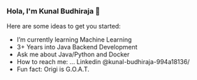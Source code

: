### Hola, I'm Kunal Budhiraja 👋


Here are some ideas to get you started:


- I’m currently learning Machine Learning
- 3+ Years into Java Backend Development
- Ask me about Java/Python and Docker
- How to reach me: ... Linkedin @kunal-budhiraja-994a18136/
- Fun fact: Origi is G.O.A.T. 
